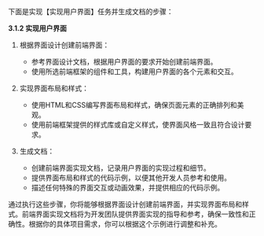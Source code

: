 下面是实现【实现用户界面】任务并生成文档的步骤：

**3.1.2 实现用户界面**

1. 根据界面设计创建前端界面：

   - 参考界面设计文档，根据用户界面的要求开始创建前端界面。
   - 使用所选前端框架的组件和工具，构建用户界面的各个元素和交互。

2. 实现界面布局和样式：

   - 使用HTML和CSS编写界面布局和样式，确保页面元素的正确排列和美观。
   - 使用前端框架提供的样式库或自定义样式，使界面风格一致且符合设计要求。

3. 生成文档：

   - 创建前端界面实现文档，记录用户界面的实现过程和细节。
   - 提供界面布局和样式的代码示例，以便其他开发人员参考和使用。
   - 描述任何特殊的界面交互或动画效果，并提供相应的代码示例。

通过执行这些步骤，你将能够根据界面设计创建前端界面，并实现界面布局和样式。前端界面实现文档将为开发团队提供界面实现的指导和参考，确保一致性和正确性。根据你的具体项目需求，你可以根据这个示例进行调整和补充。
